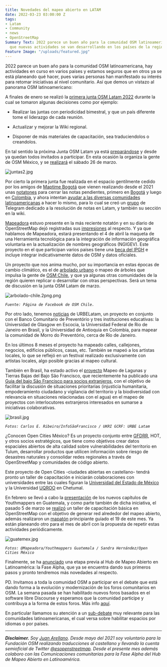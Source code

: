```yaml
---
title: Novedades del mapeo abierto en LATAM
date: 2022-03-23 03:00:00 Z
tags:
- Latam
- Community
- news
- OpenStreetMap
Summary Text: 2022 parece un buen año para la comunidad OSM latinoamericana, veamos
  que nuevas actividades se van desarrollando en los países de la región.
Feature Image: "/uploads/featured.jpg"
---
```


2022 parece un buen año para la comunidad OSM latinoamericana, hay actividades en curso en varios países y estamos seguros que en otros ya se está planeando qué hacer, pues varias personas han manifestado su interés para retomar iniciativas al nivel comunitario. Así que demos un vistazo al panorama OSM latinoamericano:

A finales de enero se realizó la [primera junta OSM Latam 2022](https://wiki.openstreetmap.org/wiki/LatAm/20220129_Reuni%C3%B3n_virtual) durante la cual se tomaron algunas decisiones como por ejemplo: 

* Realizar las juntas con periodicidad bimestral, y que un país diferente tome el liderazgo de cada reunión. 

* Actualizar y mejorar la Wiki regional. 

* Disponer de más materiales de capacitación, sea traduciendolos o creandolos.

En tal sentido la próxima Junta OSM Latam ya está [preparándose](https://wiki.openstreetmap.org/wiki/ES:LatAm/20220326_Reuni%C3%B3n_virtual#Agenda_colaborativa) y desde ya quedan todos invitados a participar. En esta ocasión la organiza la gente de OSM México, y se [realizará](https://twitter.com/esopenstreetmap/status/1505183560113741824) el sábado 26 de marzo.

![juntas2.jpg](/uploads/juntas2.jpg)

Por cierto la primera junta fue realizada en el espacio gentilmente cedido por los amigos de [Maptime Bogotá](http://maptime.io/bogota/) que vienen realizando desde el 2021 unas [notatones](https://wiki.openstreetmap.org/wiki/ES:Colombia/Proyecto-Resoluci%C3%B3n_de_notas) para cerrar las notas pendientes, primero en [Bogotá](https://twitter.com/MaptimeBogota/status/1386045463854559241) y luego en [Colombia](https://twitter.com/MaptimeBogota/status/1427081396653281283), y ahora intentan [ayudar a las diversas comunidades latinoamericanas](https://www.meetup.com/maptime-bogota-colombia-osm/events/lbqjssydcdbjc/) a hacer lo mismo, para lo cual se creó un [grupo](https://t.me/osm_notes_latam) de Telegram dedicado a la resolución de notas en Latam, y también su sección en la wiki.

[Mapeadora](https://www.openstreetmap.org/user/mapeadora/) estuvo presente en la más reciente notatón y en su diario de OpenStreetMap dejó registradas sus [impresiones](https://www.openstreetmap.org/user/mapeadora/diary/398721) al respecto. Y ya que hablamos de Mapeadora, estará presentando el 4 de abril la maqueta de una Herramienta tecnológica para la integración de información geográfica voluntaria en la actualización de nombres geográficos (NGIGEV). Este proyecto en el que participan varios países tiene una [beca del IPGH](https://comisiones.ipgh.org/GEOGRAFIA/pat-geografia-2022.html) e incluye integrar indicativamente datos de OSM y datos oficiales.

Un proyecto que nos anima mucho, por su importancia en estas épocas de cambio climático, es el de [arbolado urbano](https://elpensador.io/arbolado-urbano-y-datos-abiertos-para-la-gestion-municipal/) o mapeo de árboles que impulsa la gente de [OSM Chile](https://twitter.com/pauldassoria/status/1264976461594836993?s=20&t=r4Tj59XEvl7C59ZnU589TQ), y que ya algunas otras comunidades de la región quieren replicar o desarrollar con otras perspectivas. Será un tema de discusión en la junta OSM Latam de marzo.

![arbolado-chile.2png.png](/uploads/arbolado-chile.2png.png)

*`Fuente: Página de Facebook de OSM Chile.`*

Por otro lado, tenemos [noticias](https://www.hotosm.org/updates/mapping-the-care-of-people-with-urbelatam/) de URBELatam, un proyecto en conjunto con el Banco Comunitario de Preventório y tres instituciones educativas: la Universidad de Glasgow en Escocia, la Universidad Federal de Rio de Janeiro en Brasil, y la Universidad de Antioquia en Colombia, para mapear la comunidad de Morro do Preventório, cerca de Río de Janeiro.

En los últimos 8 meses el proyecto ha mapeado calles, callejones, negocios, edificios públicos, casas, etc. También se mapeó a los artistas locales, lo que se reflejó en un festival realizado exclusivamente con artistas locales, algo posible gracias al mapeo cultural.

También en Brasil, ha estado activo el [proyecto](https://infosaofrancisco.canoadetolda.org.br/noticias/mapeamento/mapsaofrancisco-inicia-mapeamento-de-lagoas-e-varzeas-no-baixo-sao-francisco/) Mapeo de Lagunas y Tierras Bajas del Bajo São Francisco, que recientemente ha publicado una [Guia del bajo São Francisco para socios extranjeros](https://infosaofrancisco.canoadetolda.org.br/noticias/mapeamento/um-pequeno-guia-do-baixo-sao-francisco-para-parceiros-estrangeiros/), con el objetivo de facilitar la discusión de situaciones prioritarias (injusticia humanitaria, empoderamiento ciudadano y vigilancia del territorio y la biodiversidad con relevancia en situaciones relacionadas con el agua) en el mapeo de proyectos con interlocutores extranjeros interesados ​​en sumarse a iniciativas colaborativas.

![brasil.jpg](/uploads/brasil.jpg)

*`Fotos: Carlos E. Ribeiro/InfoSãoFrancisco / UKRI GCRF: URBE Latam`*

¿Conocen Open Cities México? Es un proyecto conjunto entre [GFDRR](https://www.gfdrr.org/), HOT, y otros socios estratégicos, que tiene como objetivos crear datos espaciales abiertos de alta calidad sobre vulnerabilidades del territorio en Tulum, desarrollar productos que utilicen información sobre riesgo de desastres naturales y consolidar redes regionales a través de OpenStreetMap y comunidades de código abierto.

Este proyecto de Open Cities -ciudades abiertas en castellano- tendrá pronto un taller de capacitación e iniciarán colaboraciones con universidades entre las cuales figuran la [Universidad del Estado de México](http://facgeografia.uaemex.mx/) y la Universidad [UQROO](https://www.uqroo.mx/) en Chetumal.

En febrero se llevó a cabo la [presentación](https://www.eventbrite.com/e/conociendo-youthmappers-guatemala-tickets-264579112247) de los nuevos capítulos de Youthmappers en Guatemala, y como parte también de dicha iniciativa, el pasado 5 de marzo se [realizó](https://twitter.com/mapeadora/status/1498487882947960834) un taller de capacitación básica en OpenStreetMap con el objetivo de generar red alrededor del mapeo abierto, además realizaron un [mapatón](https://twitter.com/mapeadora/status/1503575001013932034) principiante guiado el 19 de este mes. Ya están planeando otro para el mes de abril con la propuesta de repetir estas actividades periódicamente.

![guatemex.jpg](/uploads/guatemex.jpg)

*`Fotos: @Mapeadora/Youthmappers Guatemala / Sandra Hernández/Open Cities México`*

Finalmente, se ha [anunciado](https://www.hotosm.org/updates/hub-de-mapeo-abierto-en-latam-actualizacion-diciembre-2021/) una etapa previa al Hub de Mapeo Abierto en Latinoamérica: la Fase Alpha, que ya se encuentra dando sus primeros pasos y pronto tendremos más novedades al respecto.

PD. Invitamos a toda la comunidad OSM a participar en el debate que está dando forma a la evolución y modernización de los foros comunitarios en OSM. La semana pasada se han habilitado nuevos foros basados en el software libre Discourse y esperamos que la comunidad participe y contribuya a la forma de estos foros. Más info [aquí](https://community.openstreetmap.org/t/welcome-to-the-forum-get-involved-in-the-next-steps-here/219).

En particular llamamos su atención a un [sub-debate](https://community.openstreetmap.org/t/proposal-language-and-location-based-content-and-categories/310) muy relevante para las comunidades latinoamericanas, el cual versa sobre habilitar espacios por idiomas o por países.

---

***Disclaimer.** Soy [Juan Arellano](http://arellanojuan.com/). Desde mayo del 2021 soy voluntario para la Fundación OSM realizando traducciones al castellano y llevando la cuenta semioficial de Twitter [@esopenstreetmap](https://twitter.com/esopenstreetmap). Desde el presente mes además colaboro con las Comunicaciones comunitarias para la Fase Alpha del Hub de Mapeo Abierto en Latinoamérica.*